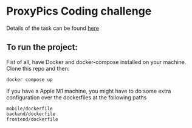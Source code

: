# ProxyPics Coding challenge

Details of the task can be found [here](https://gist.github.com/foolem/b460753dd753d7d043aca9146f48ba00)

## To run the project:

Fist of all, have Docker and docker-compose installed on your machine.
Clone this repo and then:
```
docker compose up
```

If you have a Apple M1 machine, you might have to do some extra configuration over the dockerfiles at the following paths

```
mobile/dockerfile
backend/dockerfile
frontend/dockerfile
```

